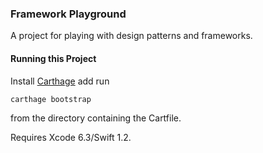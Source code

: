 ### Framework Playground
A project for playing with design patterns and frameworks.

#### Running this Project
Install [Carthage](https://github.com/Carthage/Carthage) add run

```shell
carthage bootstrap
```

from the directory containing the Cartfile.

Requires Xcode 6.3/Swift 1.2.
